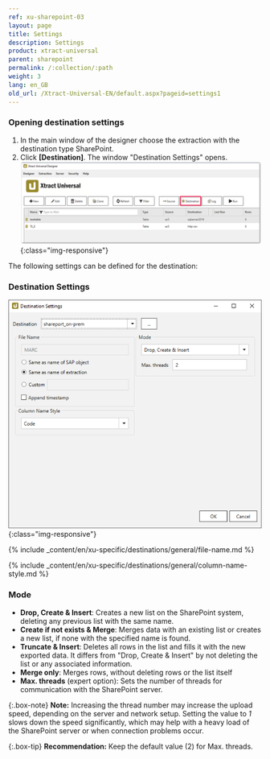```yaml
---
ref: xu-sharepoint-03
layout: page
title: Settings
description: Settings
product: xtract-universal
parent: sharepoint
permalink: /:collection/:path
weight: 3
lang: en_GB
old_url: /Xtract-Universal-EN/default.aspx?pageid=settings1
---
```


### Opening destination settings
1. In the main window of the designer choose the extraction with the destination type SharePoint.
2. Click **[Destination]**. The window "Destination Settings" opens.
![Destination-settings](/img/content/xu/xu_designer_destination.png){:class="img-responsive"}

The following settings can be defined for the destination:  

### Destination Settings

![SharePointExtractionSpecificSettings](/img/content/xu/SP_destination_settings.png){:class="img-responsive"}

{% include _content/en/xu-specific/destinations/general/file-name.md %}

{% include _content/en/xu-specific/destinations/general/column-name-style.md %}

### Mode

- **Drop, Create & Insert**: Creates a new list on the SharePoint system, deleting any previous list with the same name.
- **Create if not exists & Merge**: Merges data with an existing list or creates a new list, if none with the specified name is found.
- **Truncate & Insert**: Deletes all rows in the list and fills it with the new exported data. It differs from "Drop, Create & Insert" by not deleting the list or any associated information.
 - **Merge only**: Merges rows, without deleting rows or the list itself
 - **Max. threads** (expert option): Sets the number of threads for communication with the SharePoint server. 

{:.box-note}
**Note:** Increasing the thread number may increase the upload speed, depending on the server and network setup. Setting the value to *1* slows down the speed significantly, which may help with a heavy load of the SharePoint server or when connection problems occur.

{:.box-tip}
**Recommendation:** Keep the default value (2) for Max. threads.


